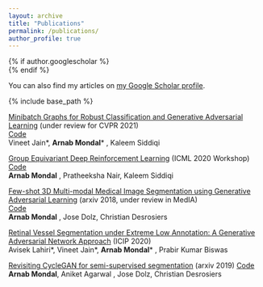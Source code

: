 ```yaml
---
layout: archive
title: "Publications"
permalink: /publications/
author_profile: true
---
```


{% if author.googlescholar %}  
{% endif %}

You can also find my articles on [my Google Scholar profile](https://scholar.google.com/citations?user=NhWR4yIAAAAJ&hl=en).

{% include base_path %}

[Minibatch Graphs for Robust Classification and Generative Adversarial Learning](https://arxiv.org/abs/2007.03437)
(under review for CVPR 2021)  
[Code](https://github.com/arnab39)\
Vineet Jain\*, **Arnab Mondal**\* , Kaleem Siddiqi

[Group Equivariant Deep Reinforcement Learning](https://arxiv.org/abs/2007.03437)
(ICML 2020 Workshop)  
[Code](https://github.com/arnab39/EquivariantDQN)\
**Arnab Mondal** , Pratheeksha Nair, Kaleem Siddiqi

[Few-shot 3D Multi-modal Medical Image Segmentation using Generative Adversarial Learning](https://arxiv.org/abs/1810.12241)
(arxiv 2018, under review in MedIA)  
[Code](https://github.com/arnab39/FewShot_GAN-Unet3D)\
**Arnab Mondal** , Jose Dolz, Christian Desrosiers

[Retinal Vessel Segmentation under Extreme Low Annotation: A Generative Adversarial Network Approach](https://arxiv.org/pdf/1809.01348.pdf)
(ICIP 2020)  
Avisek Lahiri\*, Vineet Jain\*, **Arnab Mondal**\* , Prabir Kumar Biswas

[Revisiting CycleGAN for semi-supervised segmentation](https://arxiv.org/abs/1908.11569)
(arxiv 2019)
[Code](https://github.com/arnab39/Semi-supervised-segmentation-cycleGAN)\
**Arnab Mondal**, Aniket Agarwal , Jose Dolz, Christian Desrosiers
